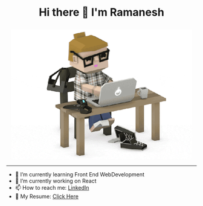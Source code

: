 <strong>
  <h1>  
    <p align="center">  
      Hi there 👋 I'm Ramanesh
    </p>
  </h1>
</strong>
<p align="center">
<img src="/programmer_gif.gif" width="480" height="344" frameBorder="0"/>
</p>
<hr>
<ul>
  <li>🌱 I’m currently learning Front End WebDevelopment</li>
  <li>🔭 I’m currently working on React</li>
  <li>📫 How to reach me: <a href="https://www.linkedin.com/in/ramanesh-p-v/">LinkedIn</a></li>
  <li>📃 My Resume: <a href="https://utfs.io/f/QyLqvzYvXKINaAPPUrieFNirXSKWEhB792ZO3kc5qfVIb0CP">Click Here</a></li>
</ul>


<!--
**laciecoder/laciecoder** is a ✨ _special_ ✨ repository because its `README.md` (this file) appears on your GitHub profile.

Here are some ideas to get you started:

- 🔭 I’m currently working on ...
- 🌱 I’m currently learning ...
- 👯 I’m looking to collaborate on ...
- 🤔 I’m looking for help with ...
- 💬 Ask me about ...
- 📫 How to reach me: ...
- 😄 Pronouns: ...
- ⚡ Fun fact: ...
-->
